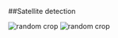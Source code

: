 ##Satellite detection

![random crop](https://github.com/Kakoedlinnoeslovo/satellite_recognition/train_cropped/4.jpg)
![random crop](https://github.com/Kakoedlinnoeslovo/satellite_recognition/train_cropped/18.jpg)
